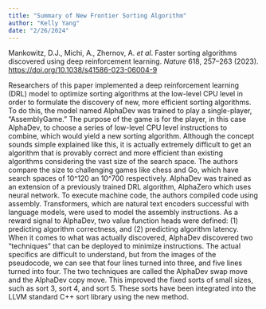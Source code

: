 ```yaml
---
title: "Summary of New Frontier Sorting Algorithm"
author: "Kelly Yang"
date: "2/26/2024"
---
```

Mankowitz, D.J., Michi, A., Zhernov, A. *et al*. Faster sorting algorithms discovered using deep reinforcement learning. 
*Nature* 618, 257–263 (2023). https://doi.org/10.1038/s41586-023-06004-9 

Researchers of this paper implemented a deep reinforcement learning (DRL) model to optimize sorting algorithms at the 
low-level CPU level in order to formulate the discovery of new, more efficient sorting algorithms. To do this, the model
named AlphaDev was trained to play a single-player, “AssemblyGame.” The purpose of the game is for the player, in this 
case AlphaDev, to choose a series of low-level CPU level instructions to combine, which would yield a new sorting 
algorithm. Although the concept sounds simple explained like this, it is actually extremely difficult to get an 
algorithm that is provably correct and more efficient than existing algorithms considering the vast size of the search 
space. The authors compare the size to challenging games like chess and Go, which have search spaces of 10^120 an 10^700
respectively. AlphaDev was trained as an extension of a previously trained DRL algorithm, AlphaZero which uses neural 
network. To execute machine code, the authors compiled code using assembly. Transformers, which are natural text 
encoders successful with language models, were used to model the assembly instructions. As a reward signal to AlphaDev, 
two value function heads were defined: (1) predicting algorithm correctness, and (2) predicting algorithm latency. When 
it comes to what was actually discovered, AlphaDev discovered two “techniques” that can be deployed to minimize 
instructions. The actual specifics are difficult to understand, but from the images of the pseudocode, we can see that 
four lines turned into three, and five lines turned into four. The two techniques are called the AlphaDev swap move and 
the AlphaDev copy move. This improved the fixed sorts of small sizes, such as sort 3, sort 4, and sort 5. These sorts 
have been integrated into the LLVM standard C++ sort library using the new method.









